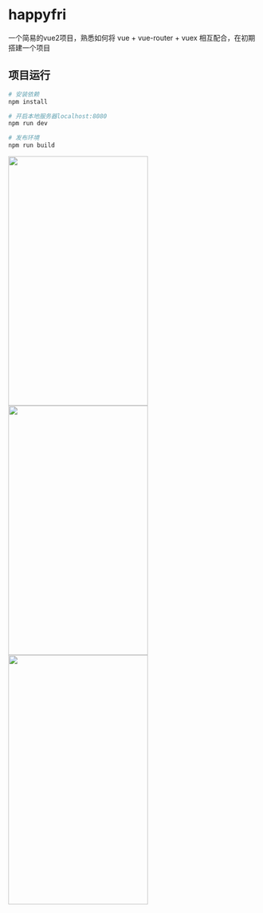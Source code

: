# happyfri

一个简易的vue2项目，熟悉如何将 vue + vue-router + vuex 相互配合，在初期搭建一个项目 


## 项目运行
``` bash
# 安装依赖
npm install

# 开启本地服务器localhost:8080
npm run dev

# 发布环境
npm run build
```

<img src="https://github.com/bailicangdu/vue2-happyfri/blob/master/src/images/project-index.png" width="280" height="500"/>
<img src="https://github.com/bailicangdu/vue2-happyfri/blob/master/src/images/project-item.png" width="280" height="500"/>
<img src="https://github.com/bailicangdu/vue2-happyfri/blob/master/src/images/project-score.png" width="280" height="500"/>

